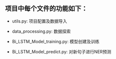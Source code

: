 ## 项目中每个文件的功能如下：
- utils.py: 项目配置及数据导入

- data_processing.py: 数据探索

- Bi_LSTM_Model_training.py: 模型创建及训练

- Bi_LSTM_Model_predict.py: 对新句子进行NER预测